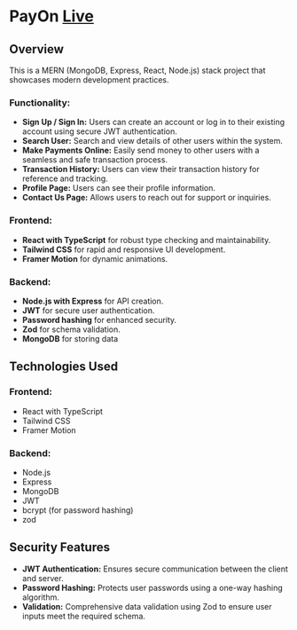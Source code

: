 # PayOn [Live](#)

## Overview

This is a MERN (MongoDB, Express, React, Node.js) stack project that showcases modern development practices.


### Functionality:
- **Sign Up / Sign In:** Users can create an account or log in to their existing account using secure JWT authentication.
- **Search User:** Search and view details of other users within the system.
- **Make Payments Online:** Easily send money to other users with a seamless and safe transaction process.
- **Transaction History:** Users can view their transaction history for reference and tracking.
- **Profile Page:** Users can see their profile information.
- **Contact Us Page:** Allows users to reach out for support or inquiries.

### Frontend:
- **React with TypeScript** for robust type checking and maintainability.
- **Tailwind CSS** for rapid and responsive UI development.
- **Framer Motion** for dynamic animations.

### Backend:
- **Node.js with Express** for API creation.
- **JWT** for secure user authentication.
- **Password hashing** for enhanced security.
- **Zod** for schema validation.
- **MongoDB** for storing data


## Technologies Used

### Frontend:
- React with TypeScript
- Tailwind CSS
- Framer Motion

### Backend:
- Node.js
- Express
- MongoDB
- JWT
- bcrypt (for password hashing)
- zod


## Security Features

- **JWT Authentication:** Ensures secure communication between the client and server.
- **Password Hashing:** Protects user passwords using a one-way hashing algorithm.
- **Validation:** Comprehensive data validation using Zod to ensure user inputs meet the required schema.
